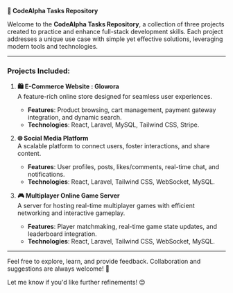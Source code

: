 **📂 CodeAlpha Tasks Repository**  

Welcome to the **CodeAlpha Tasks Repository**, a collection of three projects created to practice and enhance full-stack development skills. Each project addresses a unique use case with simple yet effective solutions, leveraging modern tools and technologies.

---

### **Projects Included**:

1. **🛍️ E-Commerce Website : Glowora**  
   A feature-rich online store designed for seamless user experiences.  
   - **Features**: Product browsing, cart management, payment gateway integration, and dynamic search.  
   - **Technologies**: React, Laravel, MySQL, Tailwind CSS, Stripe.  

2. **🌐 Social Media Platform**  
   A scalable platform to connect users, foster interactions, and share content.  
   - **Features**: User profiles, posts, likes/comments, real-time chat, and notifications.  
   - **Technologies**: React, Laravel, Tailwind CSS, WebSocket, MySQL.  

3. **🎮 Multiplayer Online Game Server**  
   A server for hosting real-time multiplayer games with efficient networking and interactive gameplay.  
   - **Features**: Player matchmaking, real-time game state updates, and leaderboard integration.  
   - **Technologies**: React, Laravel, Tailwind CSS, WebSocket, MySQL.  

---

Feel free to explore, learn, and provide feedback. Collaboration and suggestions are always welcome! 🚀  

Let me know if you'd like further refinements! 😊
